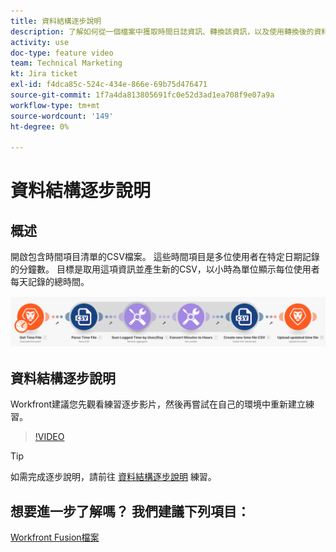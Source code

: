 ```yaml
---
title: 資料結構逐步說明
description: 了解如何從一個檔案中獲取時間日誌資訊、轉換該資訊，以及使用轉換後的資料生成新檔案， [!DNL Adobe Workfront Fusion].
activity: use
doc-type: feature video
team: Technical Marketing
kt: Jira ticket
exl-id: f4dca85c-524c-434e-866e-69b75d476471
source-git-commit: 1f7a4da813805691fc0e52d3ad1ea708f9e07a9a
workflow-type: tm+mt
source-wordcount: '149'
ht-degree: 0%

---
```


# 資料結構逐步說明

## 概述

開啟包含時間項目清單的CSV檔案。 這些時間項目是多位使用者在特定日期記錄的分鐘數。 目標是取用這項資訊並產生新的CSV，以小時為單位顯示每位使用者每天記錄的總時間。

![融合場景的影像](assets/data-structures-and-data-stores-1.png)

## 資料結構逐步說明

Workfront建議您先觀看練習逐步影片，然後再嘗試在自己的環境中重新建立練習。

>[!VIDEO](https://video.tv.adobe.com/v/335294/?quality=12)

>[!TIP]
>
>如需完成逐步說明，請前往 [資料結構逐步說明](https://experienceleague.adobe.com/docs/workfront-learn/tutorials-workfront/fusion/exercises/data-structures.html?lang=en) 練習。


## 想要進一步了解嗎？ 我們建議下列項目：

[Workfront Fusion檔案](https://experienceleague.adobe.com/docs/workfront/using/adobe-workfront-fusion/workfront-fusion-2.html?lang=en)
